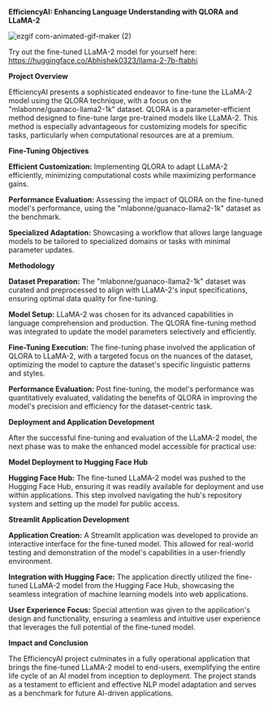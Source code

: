**EfficiencyAI: Enhancing Language Understanding with QLORA and LLaMA-2**

![ezgif com-animated-gif-maker (2)](https://github.com/Abhi0323/Fine-Tuning-Large-Language-Model/assets/112967999/e8a03244-6db8-4b4b-82e7-ae2660ee87b5)

Try out the fine-tuned LLaMA-2 model for yourself here: https://huggingface.co/Abhishek0323/llama-2-7b-ftabhi

**Project Overview**

EfficiencyAI presents a sophisticated endeavor to fine-tune the LLaMA-2 model using the QLORA technique, with a focus on the "mlabonne/guanaco-llama2-1k" dataset. QLORA is a parameter-efficient method designed to fine-tune large pre-trained models like LLaMA-2. This method is especially advantageous for customizing models for specific tasks, particularly when computational resources are at a premium.

**Fine-Tuning Objectives**

**Efficient Customization:** Implementing QLORA to adapt LLaMA-2 efficiently, minimizing computational costs while maximizing performance gains.

**Performance Evaluation:** Assessing the impact of QLORA on the fine-tuned model's performance, using the "mlabonne/guanaco-llama2-1k" dataset as the benchmark.

**Specialized Adaptation:** Showcasing a workflow that allows large language models to be tailored to specialized domains or tasks with minimal parameter updates.

**Methodology**

**Dataset Preparation:** The "mlabonne/guanaco-llama2-1k" dataset was curated and preprocessed to align with LLaMA-2's input specifications, ensuring optimal data quality for fine-tuning.

**Model Setup:** LLaMA-2 was chosen for its advanced capabilities in language comprehension and production. The QLORA fine-tuning method was integrated to update the model parameters selectively and efficiently.

**Fine-Tuning Execution:** The fine-tuning phase involved the application of QLORA to LLaMA-2, with a targeted focus on the nuances of the dataset, optimizing the model to capture the dataset's specific linguistic patterns and styles.

**Performance Evaluation:** Post fine-tuning, the model's performance was quantitatively evaluated, validating the benefits of QLORA in improving the model's precision and efficiency for the dataset-centric task.

**Deployment and Application Development**

After the successful fine-tuning and evaluation of the LLaMA-2 model, the next phase was to make the enhanced model accessible for practical use:

**Model Deployment to Hugging Face Hub**

**Hugging Face Hub:** The fine-tuned LLaMA-2 model was pushed to the Hugging Face Hub, ensuring it was readily available for deployment and use within applications. This step involved navigating the hub's repository system and setting up the model for public access.

**Streamlit Application Development**

**Application Creation:** A Streamlit application was developed to provide an interactive interface for the fine-tuned model. This allowed for real-world testing and demonstration of the model's capabilities in a user-friendly environment.

**Integration with Hugging Face:** The application directly utilized the fine-tuned LLaMA-2 model from the Hugging Face Hub, showcasing the seamless integration of machine learning models into web applications.

**User Experience Focus:** Special attention was given to the application's design and functionality, ensuring a seamless and intuitive user experience that leverages the full potential of the fine-tuned model.

**Impact and Conclusion**

The EfficiencyAI project culminates in a fully operational application that brings the fine-tuned LLaMA-2 model to end-users, exemplifying the entire life cycle of an AI model from inception to deployment. The project stands as a testament to efficient and effective NLP model adaptation and serves as a benchmark for future AI-driven applications.
